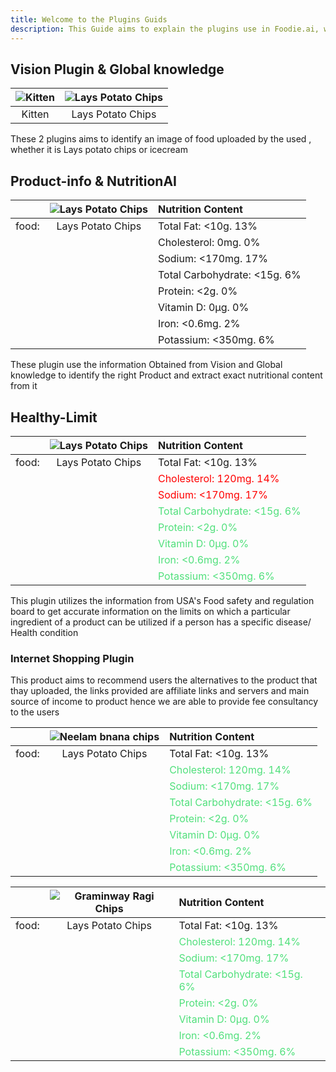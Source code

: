 ```yaml
---
title: Welcome to the Plugins Guids
description: This Guide aims to explain the plugins use in Foodie.ai, which were integrated using OnDemand(Airev)
---
```


## Vision Plugin & Global knowledge

| ![Kitten](https://rukminim1.flixcart.com/image/300/300/kph8h3k0/poster/e/w/4/large-adorable-cat-poster-cute-kittens-poster-cat-poster-funny-original-imag3p7tcxuzhpn2.jpeg) | ![Lays Potato Chips](https://m.media-amazon.com/images/I/51UfW5OBUqL._SX300_SY300_QL70_FMwebp_.jpg) |
| :-------------------------------------------------------------------------------------------------------------------------------------------------------------------------: | :-------------------------------------------------------------------------------------------------: |
|                                                                                   Kitten                                                                                    |                                          Lays Potato Chips                                          |

These 2 plugins aims to identify an image of food uploaded by the used , whether it is Lays potato chips or icecream

## Product-info & NutritionAI

|       | ![Lays Potato Chips](https://m.media-amazon.com/images/I/51UfW5OBUqL._SX300_SY300_QL70_FMwebp_.jpg) | **Nutrition Content**        |
| :---: | :-------------------------------------------------------------------------------------------------: | :--------------------------- |
| food: |                                          Lays Potato Chips                                          | Total Fat: <10g. 13%         |
|       |                                                                                                     | Cholesterol: 0mg. 0%         |
|       |                                                                                                     | Sodium: <170mg. 17%          |
|       |                                                                                                     | Total Carbohydrate: <15g. 6% |
|       |                                                                                                     | Protein: <2g. 0%             |
|       |                                                                                                     | Vitamin D: 0μg. 0%           |
|       |                                                                                                     | Iron: <0.6mg. 2%             |
|       |                                                                                                     | Potassium: <350mg. 6%        |

These plugin use the information Obtained from Vision and Global knowledge to identify the right Product and extract exact nutritional content from it

## Healthy-Limit

|       | ![Lays Potato Chips](https://m.media-amazon.com/images/I/51UfW5OBUqL._SX300_SY300_QL70_FMwebp_.jpg) | **Nutrition Content**                                              |
| :---: | :-------------------------------------------------------------------------------------------------: | :----------------------------------------------------------------- |
| food: |                                          Lays Potato Chips                                          | Total Fat: <10g. 13%                                               |
|       |                                                                                                     | <span style="color:red;">Cholesterol: 120mg. 14% </span>           |
|       |                                                                                                     | <span style="color:red;">Sodium: <170mg. 17%</span>                |
|       |                                                                                                     | <span style="color:#51E07C;"> Total Carbohydrate: <15g. 6% </span> |
|       |                                                                                                     | <span style="color:#51E07C;"> Protein: <2g. 0% </span>             |
|       |                                                                                                     | <span style="color:#51E07C;"> Vitamin D: 0μg. 0% </span>           |
|       |                                                                                                     | <span style="color:#51E07C;"> Iron: <0.6mg. 2% </span>             |
|       |                                                                                                     | <span style="color:#51E07C;"> Potassium: <350mg. 6% </span>        |

This plugin utilizes the information from USA's Food safety and regulation board to get accurate information on the limits on which a particular ingredient of a product can be utilized if a person has a specific disease/ Health condition

### Internet Shopping Plugin

This product aims to recommend users the alternatives to the product that thay uploaded, the links provided are affiliate links and servers and main source of income to product hence we are able to provide fee consultancy to the users

|       | ![Neelam bnana chips](https://m.media-amazon.com/images/I/81SoCxoIrUS._AC_UL640_FMwebp_QL65_.jpg) | **Nutrition Content**                                              |
| :---: | :-----------------------------------------------------------------------------------------------: | :----------------------------------------------------------------- |
| food: |                                         Lays Potato Chips                                         | Total Fat: <10g. 13%                                               |
|       |                                                                                                   | <span style="color:#51E07C;">Cholesterol: 120mg. 14% </span>       |
|       |                                                                                                   | <span style="color:#51E07C;">Sodium: <170mg. 17%</span>            |
|       |                                                                                                   | <span style="color:#51E07C;"> Total Carbohydrate: <15g. 6% </span> |
|       |                                                                                                   | <span style="color:#51E07C;"> Protein: <2g. 0% </span>             |
|       |                                                                                                   | <span style="color:#51E07C;"> Vitamin D: 0μg. 0% </span>           |
|       |                                                                                                   | <span style="color:#51E07C;"> Iron: <0.6mg. 2% </span>             |
|       |                                                                                                   | <span style="color:#51E07C;"> Potassium: <350mg. 6% </span>        |

|       | ![Graminway Ragi Chips](https://m.media-amazon.com/images/I/41VreeXPj6L._SX300_SY300_QL70_FMwebp_.jpg) | **Nutrition Content**                                              |
| :---: | :----------------------------------------------------------------------------------------------------: | :----------------------------------------------------------------- |
| food: |                                           Lays Potato Chips                                            | Total Fat: <10g. 13%                                               |
|       |                                                                                                        | <span style="color:#51E07C;">Cholesterol: 120mg. 14% </span>       |
|       |                                                                                                        | <span style="color:#51E07C;">Sodium: <170mg. 17%</span>            |
|       |                                                                                                        | <span style="color:#51E07C;"> Total Carbohydrate: <15g. 6% </span> |
|       |                                                                                                        | <span style="color:#51E07C;"> Protein: <2g. 0% </span>             |
|       |                                                                                                        | <span style="color:#51E07C;"> Vitamin D: 0μg. 0% </span>           |
|       |                                                                                                        | <span style="color:#51E07C;"> Iron: <0.6mg. 2% </span>             |
|       |                                                                                                        | <span style="color:#51E07C;"> Potassium: <350mg. 6% </span>        |
